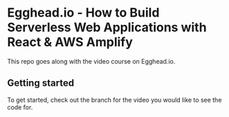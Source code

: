 # Egghead.io - How to Build Serverless Web Applications with React & AWS Amplify

This repo goes along with the video course on Egghead.io.

## Getting started

To get started, check out the branch for the video you would like to see the code for.

